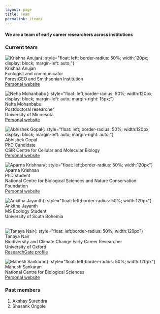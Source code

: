 ```yaml
---
layout: page
title: Team
permalink: /team/
---
```


#### We are a team of early career researchers across institutions

### Current team

![Krishna Anujan](assets/krishna_anujan.jpeg){: style="float: left; border-radius: 50%; width:120px; display: block; margin-left: auto;"}  
Krishna Anujan\
Ecologist and communicator\
ForestGEO and Smithsonian Institution\
[Personal website](https://krishnaanujan.weebly.com)<br/>  

![Neha Mohanbabu](assets/nmb.jpg){: style="float: left;border-radius: 50%; width:120px; display: block; margin-left: auto; margin-right: 15px;"}    
Neha Mohanbabu\
Postdoctoral researcher\
University of Minnesota\
[Personal website](https://neha-mohanbabu.weebly.com/)<br/>  

![Abhishek Gopal](assets/abhishek_gopal.jpg){: style="float: left; border-radius: 50%; width:120px; display: block; margin-left: auto; margin-right: auto;"}  
Abhishek Gopal\
PhD Candidate\
CSIR Centre for Cellular and Molecular Biology\
[Personal website](https://sites.google.com/view/jahnavijoshi/team/phd-students?authuser=0#h.f6hb7mex66e5)<br/>   

![Aparna Krishnan](assets/aparna_krishnan.jpg){: style="float: left;border-radius: 50%; width:120px"}  
Aparna Krishnan\
PhD student\
National Centre for Biological Sciences and Nature Conservation Foundation\
[Personal website]()<br/>  

![Ankitha Jayanth](assets/ankitha_jayanth.jpg){: style="float: left;border-radius: 50%; width:120px"}  
Ankitha Jayanth\
MS Ecology Student\
University of South Bohemia\
      <br/>

![Tanaya Nair](assets/tanaya_nair.jpg){: style="float: left;border-radius: 50%; width:120px"}  
Tanaya Nair\
Biodiversity and Climate Change Early Career Researcher\
University of Oxford\
[ResearchGate profile](https://www.researchgate.net/profile/Tanaya-Nair)<br/>

![Mahesh Sankaran](assets/mahesh_sankaran.jpg){: style="float: left;border-radius: 50%; width:120px"}
Mahesh Sankaran\
National Centre for Biological Sciences\
[Personal website](https://www.ncbs.res.in/faculty/mahesh)
     <br/>


### Past members

1. Akshay Surendra
2. Shasank Ongole
